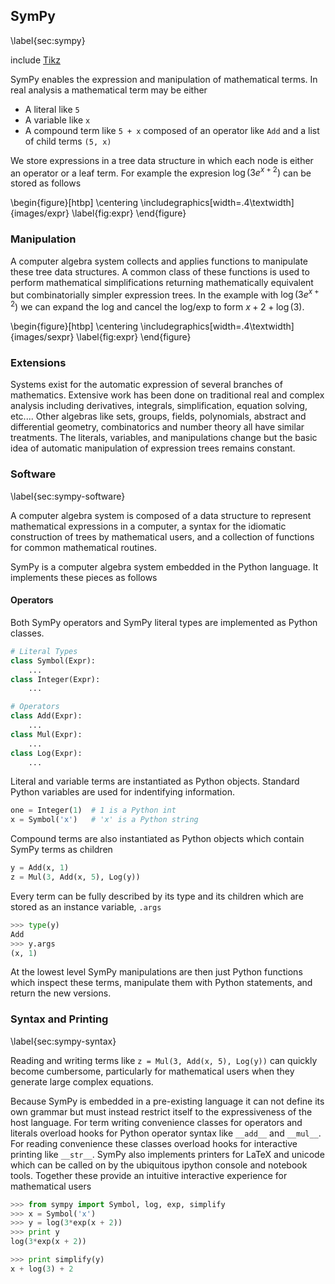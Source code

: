 SymPy
-----

\label{sec:sympy}

include [Tikz](tikz_math.md)

SymPy enables the expression and manipulation of mathematical terms.  In real analysis a mathematical term may be either

*   A literal like `5`
*   A variable like `x`
*   A compound term like `5 + x` composed of an operator like `Add` and a list of child terms `(5, x)`

We store expressions in a tree data structure in which each node is either an operator or a leaf term.  For example the expresion $\log(3 e^{x + 2})$ can be stored as follows

\begin{figure}[htbp]
\centering
\includegraphics[width=.4\textwidth]{images/expr}
\label{fig:expr}
\end{figure}

### Manipulation

A computer algebra system collects and applies functions to manipulate these tree data structures.  A common class of these functions is used to perform mathematical simplifications returning mathematically equivalent but combinatorially simpler expression trees.  In the example with $\log(3 e^{x + 2})$ we can expand the log and cancel the log/exp to form $x+2+\log(3)$.  

\begin{figure}[htbp]
\centering
\includegraphics[width=.4\textwidth]{images/sexpr}
\label{fig:expr}
\end{figure}

### Extensions

Systems exist for the automatic expression of several branches of mathematics.  Extensive work has been done on traditional real and complex analysis including derivatives, integrals, simplification, equation solving, etc.... Other algebras like sets, groups, fields, polynomials, abstract and differential geometry, combinatorics and number theory all have similar treatments.  The literals, variables, and manipulations change but the basic idea of automatic manipulation of expression trees remains constant.

### Software

\label{sec:sympy-software}

A computer algebra system is composed of a data structure to represent mathematical expressions in a computer, a syntax for the idiomatic construction of trees by mathematical users, and a collection of functions for common mathematical routines.

SymPy is a computer algebra system embedded in the Python language.  It implements these pieces as follows

#### Operators

Both SymPy operators and SymPy literal types are implemented as Python classes.

~~~~~~~~~~Python
# Literal Types
class Symbol(Expr):
    ...
class Integer(Expr):
    ...

# Operators
class Add(Expr):
    ...
class Mul(Expr):
    ...
class Log(Expr):
    ...
~~~~~~~~~~

Literal and variable terms are instantiated as Python objects.  Standard Python variables are used for indentifying information.

~~~~~~~~~~Python
one = Integer(1)  # 1 is a Python int
x = Symbol('x')   # 'x' is a Python string
~~~~~~~~~~

Compound terms are also instantiated as Python objects which contain SymPy terms as children

~~~~~~~~~~Python
y = Add(x, 1)
z = Mul(3, Add(x, 5), Log(y))
~~~~~~~~~~

Every term can be fully described by its type and its children which are stored as an instance variable, `.args`

~~~~~~~~~~Python
>>> type(y)
Add
>>> y.args
(x, 1)
~~~~~~~~~~

At the lowest level SymPy manipulations are then just Python functions which inspect these terms, manipulate them with Python statements, and return the new versions.


### Syntax and Printing

\label{sec:sympy-syntax}

Reading and writing terms like `z = Mul(3, Add(x, 5), Log(y))` can quickly become cumbersome, particularly for mathematical users when they generate large complex equations.  

Because SymPy is embedded in a pre-existing language it can not define its own grammar but must instead restrict itself to the expressiveness of the host language.  For term writing convenience classes for operators and literals overload hooks for Python operator syntax like `__add__` and `__mul__`.  For reading convenience these classes overload hooks for interactive printing like `__str__`.  SymPy also implements printers for LaTeX and unicode which can be called on by the ubiquitous ipython console and notebook tools.  Together these provide an intuitive interactive experience for mathematical users

~~~~~~~~~~Python
>>> from sympy import Symbol, log, exp, simplify
>>> x = Symbol('x')
>>> y = log(3*exp(x + 2))
>>> print y
log(3*exp(x + 2))

>>> print simplify(y)
x + log(3) + 2
~~~~~~~~~~
